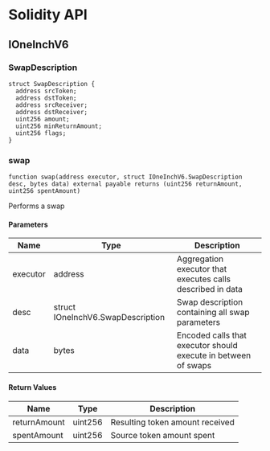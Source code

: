 # Solidity API

## IOneInchV6

### SwapDescription

```solidity
struct SwapDescription {
  address srcToken;
  address dstToken;
  address srcReceiver;
  address dstReceiver;
  uint256 amount;
  uint256 minReturnAmount;
  uint256 flags;
}
```

### swap

```solidity
function swap(address executor, struct IOneInchV6.SwapDescription desc, bytes data) external payable returns (uint256 returnAmount, uint256 spentAmount)
```

Performs a swap

#### Parameters

| Name     | Type                              | Description                                                    |
| -------- | --------------------------------- | -------------------------------------------------------------- |
| executor | address                           | Aggregation executor that executes calls described in data     |
| desc     | struct IOneInchV6.SwapDescription | Swap description containing all swap parameters                |
| data     | bytes                             | Encoded calls that executor should execute in between of swaps |

#### Return Values

| Name         | Type    | Description                     |
| ------------ | ------- | ------------------------------- |
| returnAmount | uint256 | Resulting token amount received |
| spentAmount  | uint256 | Source token amount spent       |
